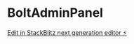 # BoltAdminPanel

[Edit in StackBlitz next generation editor ⚡️](https://stackblitz.com/~/github.com/WajahatMughal/BoltAdminPanel)
